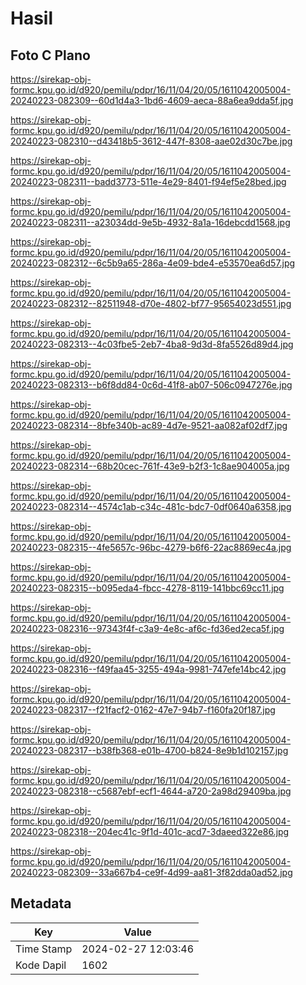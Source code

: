 # Hasil

## Foto C Plano

https://sirekap-obj-formc.kpu.go.id/d920/pemilu/pdpr/16/11/04/20/05/1611042005004-20240223-082309--60d1d4a3-1bd6-4609-aeca-88a6ea9dda5f.jpg

https://sirekap-obj-formc.kpu.go.id/d920/pemilu/pdpr/16/11/04/20/05/1611042005004-20240223-082310--d43418b5-3612-447f-8308-aae02d30c7be.jpg

https://sirekap-obj-formc.kpu.go.id/d920/pemilu/pdpr/16/11/04/20/05/1611042005004-20240223-082311--badd3773-511e-4e29-8401-f94ef5e28bed.jpg

https://sirekap-obj-formc.kpu.go.id/d920/pemilu/pdpr/16/11/04/20/05/1611042005004-20240223-082311--a23034dd-9e5b-4932-8a1a-16debcdd1568.jpg

https://sirekap-obj-formc.kpu.go.id/d920/pemilu/pdpr/16/11/04/20/05/1611042005004-20240223-082312--6c5b9a65-286a-4e09-bde4-e53570ea6d57.jpg

https://sirekap-obj-formc.kpu.go.id/d920/pemilu/pdpr/16/11/04/20/05/1611042005004-20240223-082312--82511948-d70e-4802-bf77-95654023d551.jpg

https://sirekap-obj-formc.kpu.go.id/d920/pemilu/pdpr/16/11/04/20/05/1611042005004-20240223-082313--4c03fbe5-2eb7-4ba8-9d3d-8fa5526d89d4.jpg

https://sirekap-obj-formc.kpu.go.id/d920/pemilu/pdpr/16/11/04/20/05/1611042005004-20240223-082313--b6f8dd84-0c6d-41f8-ab07-506c0947276e.jpg

https://sirekap-obj-formc.kpu.go.id/d920/pemilu/pdpr/16/11/04/20/05/1611042005004-20240223-082314--8bfe340b-ac89-4d7e-9521-aa082af02df7.jpg

https://sirekap-obj-formc.kpu.go.id/d920/pemilu/pdpr/16/11/04/20/05/1611042005004-20240223-082314--68b20cec-761f-43e9-b2f3-1c8ae904005a.jpg

https://sirekap-obj-formc.kpu.go.id/d920/pemilu/pdpr/16/11/04/20/05/1611042005004-20240223-082314--4574c1ab-c34c-481c-bdc7-0df0640a6358.jpg

https://sirekap-obj-formc.kpu.go.id/d920/pemilu/pdpr/16/11/04/20/05/1611042005004-20240223-082315--4fe5657c-96bc-4279-b6f6-22ac8869ec4a.jpg

https://sirekap-obj-formc.kpu.go.id/d920/pemilu/pdpr/16/11/04/20/05/1611042005004-20240223-082315--b095eda4-fbcc-4278-8119-141bbc69cc11.jpg

https://sirekap-obj-formc.kpu.go.id/d920/pemilu/pdpr/16/11/04/20/05/1611042005004-20240223-082316--97343f4f-c3a9-4e8c-af6c-fd36ed2eca5f.jpg

https://sirekap-obj-formc.kpu.go.id/d920/pemilu/pdpr/16/11/04/20/05/1611042005004-20240223-082316--f49faa45-3255-494a-9981-747efe14bc42.jpg

https://sirekap-obj-formc.kpu.go.id/d920/pemilu/pdpr/16/11/04/20/05/1611042005004-20240223-082317--f21facf2-0162-47e7-94b7-f160fa20f187.jpg

https://sirekap-obj-formc.kpu.go.id/d920/pemilu/pdpr/16/11/04/20/05/1611042005004-20240223-082317--b38fb368-e01b-4700-b824-8e9b1d102157.jpg

https://sirekap-obj-formc.kpu.go.id/d920/pemilu/pdpr/16/11/04/20/05/1611042005004-20240223-082318--c5687ebf-ecf1-4644-a720-2a98d29409ba.jpg

https://sirekap-obj-formc.kpu.go.id/d920/pemilu/pdpr/16/11/04/20/05/1611042005004-20240223-082318--204ec41c-9f1d-401c-acd7-3daeed322e86.jpg

https://sirekap-obj-formc.kpu.go.id/d920/pemilu/pdpr/16/11/04/20/05/1611042005004-20240223-082309--33a667b4-ce9f-4d99-aa81-3f82dda0ad52.jpg


## Metadata

| Key        | Value               |
| ---------- | ------------------- |
| Time Stamp | 2024-02-27 12:03:46 |
| Kode Dapil | 1602                |



